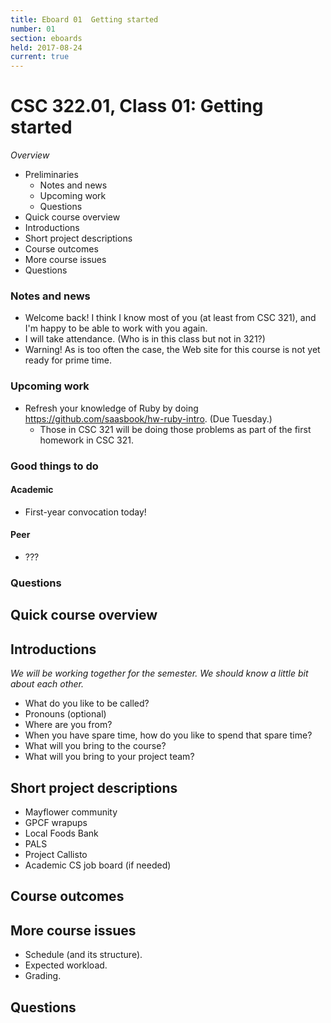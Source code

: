 ```yaml
---
title: Eboard 01  Getting started
number: 01
section: eboards
held: 2017-08-24
current: true
---
```

CSC 322.01, Class 01:  Getting started
======================================

_Overview_

* Preliminaries
    * Notes and news
    * Upcoming work
    * Questions
* Quick course overview
* Introductions
* Short project descriptions
* Course outcomes
* More course issues
* Questions

### Notes and news

* Welcome back!  I think I know most of you (at least from CSC 321), and I'm
  happy to be able to work with you again.
* I will take attendance.  (Who is in this class but not in 321?)
* Warning!  As is too often the case, the Web site for this course is not yet
  ready for prime time.

### Upcoming work

* Refresh your knowledge of Ruby by doing <https://github.com/saasbook/hw-ruby-intro>.
  (Due Tuesday.)
    * Those in CSC 321 will be doing those problems as part of the first
      homework in CSC 321.

### Good things to do

#### Academic

* First-year convocation today!

#### Peer

* ???

### Questions

Quick course overview
---------------------

Introductions
-------------

*We will be working together for the semester.  We should know a little
bit about each other.*

* What do you like to be called?
* Pronouns (optional)
* Where are you from?
* When you have spare time, how do you like to spend that spare time?
* What will you bring to the course?
* What will you bring to your project team?

Short project descriptions
--------------------------

* Mayflower community
* GPCF wrapups
* Local Foods Bank
* PALS
* Project Callisto
* Academic CS job board (if needed)

Course outcomes
---------------

More course issues
------------------

* Schedule (and its structure).
* Expected workload.
* Grading.

Questions
---------

